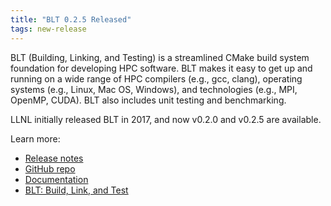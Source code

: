 ```yaml
---
title: "BLT 0.2.5 Released"
tags: new-release
---
```


BLT (Building, Linking, and Testing) is a streamlined CMake build system foundation for developing HPC software. BLT makes it easy to get up and running on a wide range of HPC compilers (e.g., gcc, clang), operating systems (e.g., Linux, Mac OS, Windows), and technologies (e.g., MPI, OpenMP, CUDA). BLT also includes unit testing and benchmarking.

LLNL initially released BLT in 2017, and now v0.2.0 and v0.2.5 are available.

Learn more:
- [Release notes](https://github.com/LLNL/blt/releases)
- [GitHub repo](https://github.com/LLNL/blt)
- [Documentation](https://llnl-blt.readthedocs.io/en/latest/)
- [BLT: Build, Link, and Test](https://computing.llnl.gov/projects/blt-build-link-test)
